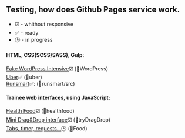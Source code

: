 ## Testing, how does Github Pages service work.

* :ballot_box_with_check: - whithout responsive
* :white_check_mark: - ready
* :clock3: - in progress

#### HTML, CSS(SCSS/SASS), Gulp:
<a href="https://fteeliy.github.io/Wordpress" target="_blank">Fake WordPress Intensive</a>:ballot_box_with_check: (:open_file_folder:WordPress)<br>
<a href="https://fteeliy.github.io/uber" target="_blank">Uber</a>:white_check_mark: (:open_file_folder:uber)<br>
<a href="https://fteeliy.github.io/runsmart/src/" target="_blank">Runsmart</a>:white_check_mark:: (:open_file_folder:runsmart/src)<br>

#### Trainee web interfaces, using JavaScript:

<a href="https://fteeliy.github.io/healthfood" target="_blank">Health Food</a>:ballot_box_with_check: (:open_file_folder:healthfood)<br>
<a href="https://fteeliy.github.io/tryDragDrop" target="_blank">Mini Drag&Drop interface</a>:ballot_box_with_check: (:open_file_folder:tryDragDrop)<br>
<a href="https://fteeliy.github.io/Food" target="_blank">Tabs, timer, requests...</a>:clock3: (:open_file_folder:Food)<br>
